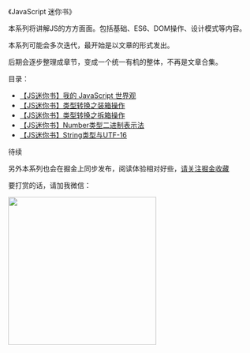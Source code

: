 《JavaScript 迷你书》

本系列将讲解JS的方方面面。包括基础、ES6、DOM操作、设计模式等内容。

本系列可能会多次迭代，最开始是以文章的形式发出。

后期会逐步整理成章节，变成一个统一有机的整体，不再是文章合集。

目录：

* [【JS迷你书】我的 JavaScript 世界观](00.md)
* [【JS迷你书】类型转换之装箱操作](01.md)
* [【JS迷你书】类型转换之拆箱操作](02.md)
* [【JS迷你书】Number类型二进制表示法](03.md)
* [【JS迷你书】String类型与UTF-16](04.md)

待续

另外本系列也会在掘金上同步发布，阅读体验相对好些，[请关注掘金收藏](https://juejin.im/collection/5ccfe1216fb9a0025a21dde3)

要打赏的话，请加我微信：

<p align="left">
	<img src="wx.jpg" width="300">
</p>
